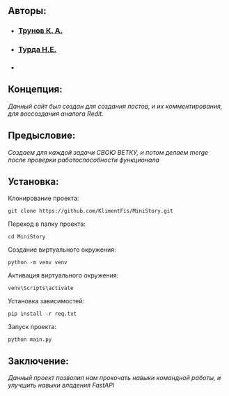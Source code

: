 #
## Авторы:
- ### [Трунов К. А.](https://github.com/KlimentFis)
- ### [Турда Н.Е.](https://github.com/nikiturka)
- ### []()
## Концепция:
*Данный сайт был создан для создания постов, и их комментирования, для воссоздания аналога Redit.*
## Предысловие:
*Создаем для каждой задачи СВОЮ ВЕТКУ, и потом делаем merge после проверки работоспособности функционала*
## Установка:
Клонирование проекта:
```
git clone https://github.com/KlimentFis/MiniStory.git
```
Переход в папку проекта:
```
cd MiniStory
```
Создание виртуального окружения:
```
python -m venv venv
```
Активация виртуального окружения:
```
venv\Scripts\activate
```
Установка зависимостей:
```
pip install -r req.txt
```
Запуск проекта:
```
python main.py
```
## Заключение:
*Данный проект позволил нам прокочать навыки командной работы, и улучшить навыки владения FastAPI*
